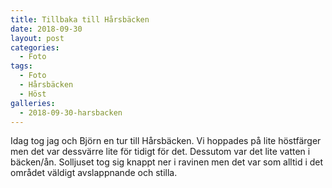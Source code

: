 ```yaml
---
title: Tillbaka till Hårsbäcken
date: 2018-09-30
layout: post
categories:
  - Foto
tags:
  - Foto
  - Hårsbäcken
  - Höst
galleries:
  - 2018-09-30-harsbacken
---
```


Idag tog jag och Björn en tur till Hårsbäcken. Vi hoppades på lite höstfärger men det var dessvärre lite för tidigt för det. Dessutom var det lite vatten i bäcken/ån. Solljuset tog sig knappt ner i ravinen men det var som alltid i det området väldigt avslappnande och stilla.
